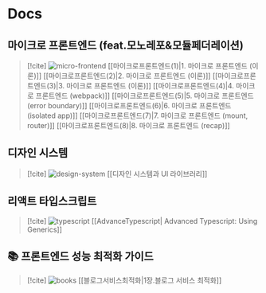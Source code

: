 # Docs

## 마이크로 프론트엔드 (feat.모노레포&모듈페더레이션)

> [!cite]  ![micro-frontend](https://simpleicons.org/icons/steelseries.svg)
> [[마이크로프론트엔드(1)|1. 마이크로 프론트엔드 (이론)]]
> [[마이크로프론트엔드(2)|2. 마이크로 프론트엔드 (이론)]]
> [[마이크로프론트엔드(3)|3. 마이크로 프론트엔드 (이론)]]
> [[마이크로프론트엔드(4)|4. 마이크로 프론트엔드 (webpack)]]
> [[마이크로프론트엔드(5)|5. 마이크로 프론트엔드 (error boundary)]]
> [[마이크로프론트엔드(6)|6. 마이크로 프론트엔드 (isolated app)]]
> [[마이크로프론트엔드(7)|7. 마이크로 프론트엔드 (mount, router)]]
> [[마이크로프론트엔드(8)|8. 마이크로 프론트엔드 (recap)]]
> 
## 디자인 시스템
> [!cite] ![design-system](https://simpleicons.org/icons/steelseries.svg)
> [[디자인 시스템과 UI 라이브러리]]
## 리액트 타입스크립트
> [!cite]  ![typescript](https://simpleicons.org/icons/steelseries.svg)
> [[AdvanceTypescript| Advanced Typescript: Using Generics]]

## 📚 프론트엔드 성능 최적화 가이드 
> [!cite]   ![books](https://simpleicons.org/icons/steelseries.svg)
> [[블로그서비스최적화|1장.블로그 서비스 최적화]]

